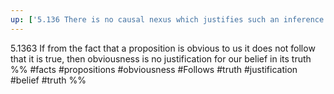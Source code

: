 ```yaml
---
up: ['5.136 There is no causal nexus which justifies such an inference.']
---
```

5.1363 If from the fact that a proposition is obvious to us it does not follow that it is true, then obviousness is no justification for our belief in its truth
%%
#facts #propositions #obviousness #Follows #truth #justification #belief #truth 
%%